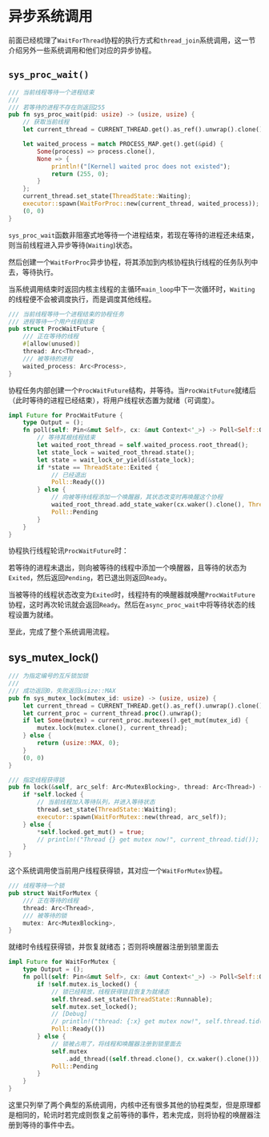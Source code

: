 # 异步系统调用

前面已经梳理了`WaitForThread`协程的执行方式和`thread_join`系统调用，这一节介绍另外一些系统调用和他们对应的异步协程。

## `sys_proc_wait()`

```Rust
/// 当前线程等待一个进程结束
///
/// 若等待的进程不存在则返回255
pub fn sys_proc_wait(pid: usize) -> (usize, usize) {
    // 获取当前线程
    let current_thread = CURRENT_THREAD.get().as_ref().unwrap().clone();

    let waited_process = match PROCESS_MAP.get().get(&pid) {
        Some(process) => process.clone(),
        None => {
            println!("[Kernel] waited proc does not existed");
            return (255, 0);
        }
    };
    current_thread.set_state(ThreadState::Waiting);
    executor::spawn(WaitForProc::new(current_thread, waited_process));
    (0, 0)
}
```

`sys_proc_wait`函数非阻塞式地等待一个进程结束，若现在等待的进程还未结束，则当前线程进入异步等待(`Waiting`)状态。

然后创建一个`WaitForProc`异步协程，将其添加到内核协程执行线程的任务队列中去，等待执行。

当系统调用结束时返回内核主线程的主循环`main_loop`中下一次循环时，`Waiting`的线程便不会被调度执行，而是调度其他线程。

```Rust
/// 当前线程等待一个进程结束的协程任务
/// 进程等待一个用户线程结束
pub struct ProcWaitFuture {
    /// 正在等待的线程
    #[allow(unused)]
    thread: Arc<Thread>,
    /// 被等待的进程
    waited_process: Arc<Process>,
}

```

协程任务内部创建一个`ProcWaitFuture`结构，并等待。当`ProcWaitFuture`就绪后（此时等待的进程已经结束），将用户线程状态置为就绪（可调度）。

```Rust
impl Future for ProcWaitFuture {
    type Output = ();
    fn poll(self: Pin<&mut Self>, cx: &mut Context<'_>) -> Poll<Self::Output> {
        // 等待其根线程结束
        let waited_root_thread = self.waited_process.root_thread();
        let state_lock = waited_root_thread.state();
        let state = wait_lock_or_yield(&state_lock);
        if *state == ThreadState::Exited {
            // 已经退出
            Poll::Ready(())
        } else {
            // 向被等待线程添加一个唤醒器，其状态改变时再唤醒这个协程
            waited_root_thread.add_state_waker(cx.waker().clone(), ThreadState::Exited);
            Poll::Pending
        }
    }
}
```

协程执行线程轮讯`ProcWaitFuture`时：

若等待的进程未退出，则向被等待的线程中添加一个唤醒器，且等待的状态为`Exited`，然后返回`Pending`，若已退出则返回`Ready`。

当被等待的线程状态改变为`Exited`时，线程持有的唤醒器就唤醒`ProcWaitFuture`协程，这时再次轮讯就会返回`Ready`。然后在`async_proc_wait`中将等待状态的线程设置为就绪。

至此，完成了整个系统调用流程。

## sys_mutex_lock()

```Rust
/// 为指定编号的互斥锁加锁
///
/// 成功返回0，失败返回usize::MAX
pub fn sys_mutex_lock(mutex_id: usize) -> (usize, usize) {
    let current_thread = CURRENT_THREAD.get().as_ref().unwrap().clone();
    let current_proc = current_thread.proc().unwrap();
    if let Some(mutex) = current_proc.mutexes().get_mut(mutex_id) {
        mutex.lock(mutex.clone(), current_thread);
    } else {
        return (usize::MAX, 0);
    }
    (0, 0)
}

/// 指定线程获得锁
pub fn lock(&self, arc_self: Arc<MutexBlocking>, thread: Arc<Thread>) {
    if *self.locked {
        // 当前线程加入等待队列，并进入等待状态
        thread.set_state(ThreadState::Waiting);
        executor::spawn(WaitForMutex::new(thread, arc_self));
    } else {
        *self.locked.get_mut() = true;
        // println!("Thread {} get mutex now!", current_thread.tid());
    }
}
```

这个系统调用使当前用户线程获得锁，其对应一个`WaitForMutex`协程。

```Rust
/// 线程等待一个锁
pub struct WaitForMutex {
    /// 正在等待的线程
    thread: Arc<Thread>,
    /// 被等待的锁
    mutex: Arc<MutexBlocking>,
}
```
就绪时令线程获得锁，并恢复就绪态；否则将唤醒器注册到锁里面去

```Rust
impl Future for WaitForMutex {
    type Output = ();
    fn poll(self: Pin<&mut Self>, cx: &mut Context<'_>) -> Poll<Self::Output> {
        if !self.mutex.is_locked() {
            // 锁已经释放，线程获得锁且恢复为就绪态
            self.thread.set_state(ThreadState::Runnable);
            self.mutex.set_locked();
            // [Debug]
            // println!("thread: {:x} get mutex now!", self.thread.tid());
            Poll::Ready(())
        } else {
            // 锁被占用了，将线程和唤醒器注册到锁里面去
            self.mutex
                .add_thread((self.thread.clone(), cx.waker().clone()));
            Poll::Pending
        }
    }
}
```

这里只列举了两个典型的系统调用，内核中还有很多其他的协程类型，但是原理都是相同的，轮讯时若完成则恢复之前等待的事件，若未完成，则将协程的唤醒器注册到等待的事件中去。
